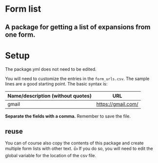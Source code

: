 # Form list
## A package for getting a list of expansions from one form.

# Setup
The package.yml does not need to be edited.

You will need to customize the entries in the `form_urls.csv`. The sample lines are a good starting point. The basic syntax is:

| Name/description (without quotes) | URL |
| --- | --- |
| gmail | https://gmail.com/ |

**Separate the fields with a comma.** Remember to save the file.

## reuse

You can of course also copy the contents of this package and create multiple form lists with other text. 👍 If you do so, you will need to edit the global variable for the location of the csv file.
